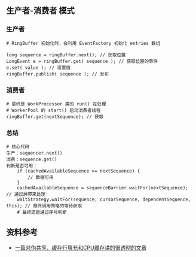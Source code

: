 ## 生产者-消费者 模式

### 生产者
```
# RingBuffer 初始化时，会利用 EventFactory 初始化 entries 数组
 
long sequence = ringBuffer.next(); // 获取位置
LongEvent e = ringBuffer.get( sequence ); // 获取位置的事件
e.set( value ); // 设置值 
ringBuffer.publish( sequence ); // 发布
```

### 消费者
```
# 最终是 WorkProcessor 类的 run() 在处理
# WorkerPool 的 start() 启动消费者线程
ringBuffer.get(nextSequence); // 获取
```

### 总结
```
# 核心代码
生产：sequencer.next()
消费：sequence.get()
判断是否可用：
	if (cachedAvailableSequence >= nextSequence) {
		// 数据可用
	}
	cachedAvailableSequence = sequenceBarrier.waitFor(nextSequence); // 通过屏障来处理
	waitStrategy.waitFor(sequence, cursorSequence, dependentSequence, this); // 最终调用策略的等待获取
	# 最终还是通过序号判断
```

## 资料参考
- [一篇对伪共享、缓存行填充和CPU缓存讲的很透彻的文章](https://blog.csdn.net/qq_27680317/article/details/78486220)